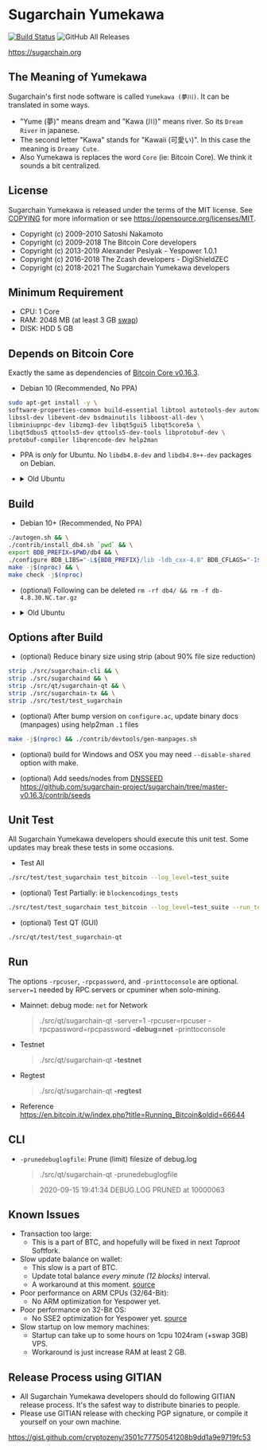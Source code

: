 Sugarchain Yumekawa
===================
[![Build Status](https://travis-ci.org/sugarchain-project/sugarchain.svg?branch=master-v0.16.3)](https://travis-ci.org/sugarchain-project/sugarchain)
![GitHub All Releases](https://img.shields.io/github/downloads/sugarchain-project/sugarchain/total)

https://sugarchain.org


The Meaning of Yumekawa
-----------------------
Sugarchain's first node software is called `Yumekawa (夢川)`. It can be translated in some ways.
- "Yume (夢)" means dream and "Kawa (川)" means river. So its `Dream River` in japanese.
- The second letter "Kawa" stands for "Kawaii (可愛い)". In this case the meaning is `Dreamy Cute`.
- Also Yumekawa is replaces the word `Core` (ie: Bitcoin Core). We think it sounds a bit centralized.


License
-------
Sugarchain Yumekawa is released under the terms of the MIT license. See [COPYING](COPYING) for more
information or see https://opensource.org/licenses/MIT.
- Copyright (c) 2009-2010 Satoshi Nakamoto
- Copyright (c) 2009-2018 The Bitcoin Core developers
- Copyright (c) 2013-2019 Alexander Peslyak - Yespower 1.0.1
- Copyright (c) 2016-2018 The Zcash developers - DigiShieldZEC
- Copyright (c) 2018-2021 The Sugarchain Yumekawa developers


Minimum Requirement
-------------------
- CPU: 1 Core
- RAM: 2048 MB (at least 3 GB [swap](https://github.com/sugarchain-project/doc/blob/master/swap.md))
- DISK: HDD 5 GB


Depends on Bitcoin Core
-----------------------
Exactly the same as dependencies of [Bitcoin Core v0.16.3](https://github.com/bitcoin/bitcoin/tree/49e34e288005a5b144a642e197b628396f5a0765).

- Debian 10 (Recommended, No PPA)
```bash
sudo apt-get install -y \
software-properties-common build-essential libtool autotools-dev automake pkg-config \
libssl-dev libevent-dev bsdmainutils libboost-all-dev \
libminiupnpc-dev libzmq3-dev libqt5gui5 libqt5core5a \
libqt5dbus5 qttools5-dev qttools5-dev-tools libprotobuf-dev \
protobuf-compiler libqrencode-dev help2man
```

- PPA is *only* for Ubuntu. No `libdb4.8-dev` and `libdb4.8++-dev` packages on Debian.

- <details><summary>Old Ubuntu</summary>

  * Ubuntu 16.04
  ```bash
  sudo add-apt-repository -y ppa:bitcoin/bitcoin && \
  sudo apt-get update && \
  sudo apt-get install -y \
  libdb4.8-dev libdb4.8++-dev \
  software-properties-common build-essential libtool autotools-dev automake pkg-config \
  libssl-dev libevent-dev bsdmainutils libboost-all-dev \
  libminiupnpc-dev libzmq3-dev libqt5gui5 libqt5core5a \
  libqt5dbus5 qttools5-dev qttools5-dev-tools libprotobuf-dev \
  protobuf-compiler libqrencode-dev help2man
  ```

  * Ubuntu 18.04+
  ```bash
  sudo add-apt-repository -y ppa:luke-jr/bitcoincore && \
  sudo apt-get update && \
  sudo apt-get install -y \
  libdb4.8-dev libdb4.8++-dev \
  software-properties-common build-essential libtool autotools-dev automake pkg-config \
  libssl-dev libevent-dev bsdmainutils libboost-all-dev \
  libminiupnpc-dev libzmq3-dev libqt5gui5 libqt5core5a \
  libqt5dbus5 qttools5-dev qttools5-dev-tools libprotobuf-dev \
  protobuf-compiler libqrencode-dev help2man
  ```
</details>


Build
-----
- Debian 10+ (Recommended, No PPA)
```bash
./autogen.sh && \
./contrib/install_db4.sh `pwd` && \
export BDB_PREFIX=$PWD/db4 && \
./configure BDB_LIBS="-L${BDB_PREFIX}/lib -ldb_cxx-4.8" BDB_CFLAGS="-I${BDB_PREFIX}/include" && \
make -j$(nproc) && \
make check -j$(nproc)
```

- (optional) Following can be deleted `rm -rf db4/ && rm -f db-4.8.30.NC.tar.gz`

- <details><summary>Old Ubuntu</summary>

  * Ubuntu 16.04+
  ```bash
  ./autogen.sh && \
  ./configure && \
  make -j$(nproc) && \
  make check -j$(nproc)
  ```
</details>


Options after Build
-------------------
- (optional) Reduce binary size using strip (about 90% file size reduction)
```bash
strip ./src/sugarchain-cli && \
strip ./src/sugarchaind && \
strip ./src/qt/sugarchain-qt && \
strip ./src/sugarchain-tx && \
strip ./src/test/test_sugarchain
```

- (optional) After bump version on `configure.ac`, update binary docs (manpages) using help2man `.1` files
```bash
make -j$(nproc) && ./contrib/devtools/gen-manpages.sh
```

- (optional) build for Windows and OSX you may need `--disable-shared` option with make.

- (optional) Add seeds/nodes from [DNSSEED](https://github.com/sugarchain-project/sugarchain-seeder)  
  https://github.com/sugarchain-project/sugarchain/tree/master-v0.16.3/contrib/seeds


Unit Test
---------
All Sugarchain Yumekawa developers should execute this unit test. Some updates may break these tests in some occasions.

- Test All
```bash
./src/test/test_sugarchain test_bitcoin --log_level=test_suite
```

- (optional) Test Partially: ie `blockencodings_tests`
```bash
./src/test/test_sugarchain test_bitcoin --log_level=test_suite --run_test=blockencodings_tests
```

- (optional) Test QT (GUI)
```bash
./src/qt/test/test_sugarchain-qt
```


Run
---
The options `-rpcuser`, `-rpcpassword`, and `-printtoconsole` are optional. `server=1` needed by RPC servers or cpuminer when solo-mining.

- Mainnet: debug mode: `net` for Network
  > ./src/qt/sugarchain-qt -server=1 -rpcuser=rpcuser -rpcpassword=rpcpassword **-debug=net** -printtoconsole

- Testnet
  > ./src/qt/sugarchain-qt **-testnet**

- Regtest
  > ./src/qt/sugarchain-qt **-regtest**

- Reference  
  https://en.bitcoin.it/w/index.php?title=Running_Bitcoin&oldid=66644


CLI
---
- `-prunedebuglogfile`: Prune (limit) filesize of debug.log
  > ./src/qt/sugarchain-qt -prunedebuglogfile

  > 2020-09-15 19:41:34 DEBUG.LOG PRUNED at 10000063


Known Issues
------------
- Transaction too large:
  * This is a part of BTC, and hopefully will be fixed in next *Taproot* Softfork.
- Slow update balance on wallet:
  * This slow is a part of BTC.
  * Update total balance *every minute (12 blocks)* interval.
  * A workaround at this moment. [source](https://github.com/sugarchain-project/sugarchain/commit/72436c90b29844cf507895df053103f9b6840776#diff-2e3836af182cfb375329c3463ffd91f8)
- Poor performance on ARM CPUs (32/64-Bit):
  * No ARM optimization for Yespower yet.
- Poor performance on 32-Bit OS:
  * No SSE2 optimization for Yespower yet. [source](https://github.com/sugarchain-project/sugarchain/blob/d977987a83aba115d50a9130f0d7914330d1bc75/src/crypto/yespower-1.0.1/yespower-opt.c#L59)
- Slow startup on low memory machines:
  * Startup can take up to some hours on 1cpu 1024ram (+swap 3GB) VPS.
  * Workaround is just increase RAM at least 2 GB.


Release Process using GITIAN
----------------------------
- All Sugarchain Yumekawa developers should do following GITIAN release process. It's the safest way to distribute binaries to people.
- Please use GITIAN release with checking PGP signature, or compile it yourself on your own machine.

https://gist.github.com/cryptozeny/3501c77750541208b9dd1a9e9719fc53
